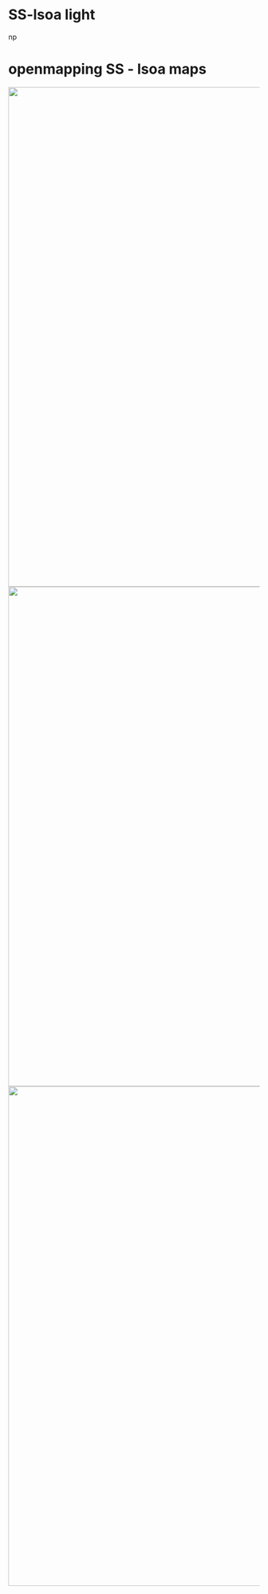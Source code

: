 SS-lsoa light
================
np

openmapping SS - lsoa maps
==========================

<img src="/Users/nicolas/Documents/R_Github/pnum/syntax_md_files/figure-markdown_github/unnamed-chunk-12-1.png" width="1000px" />

<img src="/Users/nicolas/Documents/R_Github/pnum/syntax_md_files/figure-markdown_github/unnamed-chunk-14-1.png" width="1000px" />

<img src="/Users/nicolas/Documents/R_Github/pnum/syntax_md_files/figure-markdown_github/unnamed-chunk-15-1.png" width="1000px" />
